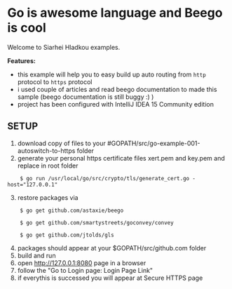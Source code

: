 Go is awesome language and Beego is cool
========================================

Welcome to Siarhei Hladkou examples. 

**Features:**

- this example will help you to easy build up auto routing from `http` protocol to `https` protocol
- i used couple of articles and read beego documentation to made this sample (beego documentation is still buggy :) )
- project has been configured with IntelliJ IDEA 15 Community edition


SETUP
------------
1. download copy of files to your #GOPATH/src/go-example-001-autoswitch-to-https folder
2. generate your personal https certificate files xert.pem and key.pem and replace in root folder
```
	$ go run /usr/local/go/src/crypto/tls/generate_cert.go -host="127.0.0.1"
```
3. restore packages via
```
    $ go get github.com/astaxie/beego

    $ go get github.com/smartystreets/goconvey/convey

    $ go get github.com/jtolds/gls
```
4. packages should appear at your $GOPATH/src/github.com folder
3. build and run
4. open <http://127.0.0.1:8080> page in a browser
5. follow the "Go to Login page: Login Page Link"
6. if everythis is successed you will appear at Secure HTTPS page
